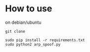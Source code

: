 How to use
=============
on debian/ubuntu
```
git clone  

sudo pip install -r requirements.txt  
sudo python2 arp_spoof.py  
```